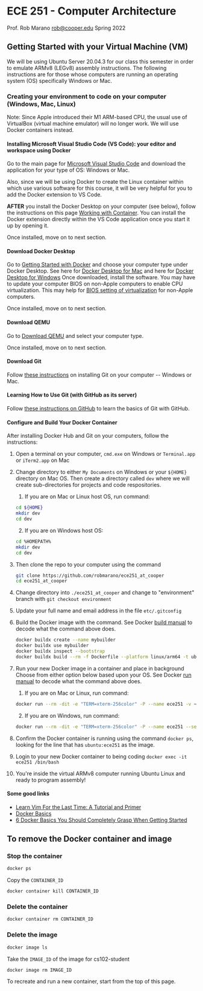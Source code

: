 # ECE 251 - Computer Architecture
Prof. Rob Marano <rob@cooper.edu>
Spring 2022

## Getting Started with your Virtual Machine (VM)

We will be using Ubuntu Server 20.04.3 for our class this semester in order to emulate ARMv8 (LEGv8) assembly instructions. The following instructions are for those whose computers are running an operating system (OS) specifically Windows or Mac.

### Creating your environment to code on your computer (Windows, Mac, Linux)

Note: Since Apple introduced their M1 ARM-based CPU, the usual use of VirtualBox (virtual machine emulator) will no longer work. We will use Docker containers instead.

#### Installing Microsoft Visual Studio Code (VS Code): your editor and workspace using Docker

Go to the main page for [Microsoft Visual Studio Code](https://code.visualstudio.com/) and download the application for your type of OS: Windows or Mac.

Also, since we will be using Docker to create the Linux container within which use various software for this course, it will be very helpful for you to add the Docker extension to VS Code.

**AFTER** you install the Docker Desktop on your computer (see below), follow the instructions on this page [Working with Container](https://code.visualstudio.com/docs/containers/overview). You can install the Docker extension directly within the VS Code application once you start it up by opening it.

Once installed, move on to next section.

#### Download Docker Desktop

Go to [Getting Started with Docker](https://www.docker.com/get-started) and choose your computer type under Docker Desktop. See here for [Docker Desktop for Mac](https://hub.docker.com/editions/community/docker-ce-desktop-mac) and here for [Docker Desktop for Windows](https://hub.docker.com/editions/community/docker-ce-desktop-windows) Once downloaded, install the software. You may have to update your computer BIOS on non-Apple computers to enable CPU virtualization. This may help for [BIOS setting of virtualization](https://docs.fedoraproject.org/en-US/Fedora/13/html/Virtualization_Guide/sect-Virtualization-Troubleshooting-Enabling_Intel_VT_and_AMD_V_virtualization_hardware_extensions_in_BIOS.html) for non-Apple computers.

Once installed, move on to next section.

#### Download QEMU
Go to [Download QEMU](https://www.qemu.org/download/#windows) and select your computer type.

Once installed, move on to next section.

#### Download Git

Follow [these instructions](https://www.atlassian.com/git/tutorials/install-git) on installing Git on your computer -- Windows or Mac.

#### Learning How to Use Git (with GitHub as its server)

Follow [these instructions on GitHub](https://docs.github.com/en/get-started/getting-started-with-git) to learn the basics of Git with GitHub.

#### Configure and Build Your Docker Container 

After installing Docker Hub and Git on your computers, follow the instructions:
1. Open a terminal on your computer, ```cmd.exe``` on Windows or ```Terminal.app``` or ```iTerm2.app``` on Mac
2. Change directory to either ```My Documents``` on Windows or your ```${HOME}``` directory on Mac OS. Then create a directory called ```dev``` where we will create sub-directories for projects and code respositories.
    1. If you are on Mac or Linux host OS, run command:
    ```bash
    cd ${HOME}
    mkdir dev
    cd dev
    ```
    2. If you are on Windows host OS:
    ```bash
    cd %HOMEPATH%
    mkdir dev
    cd dev
    ```
3. Then clone the repo to your computer using the command
    ```bash
    git clone https://github.com/robmarano/ece251_at_cooper
    cd ece251_at_cooper
    ```
4. Change directory into ```./ece251_at_cooper``` and change to "environment" branch with ```git checkout environment```
5. Update your full name and email address in the file ```etc/.gitconfig```
6. Build the Docker image with the command. See Docker [build manual](https://docs.docker.com/engine/reference/commandline/build/) to decode what the command above does.

    ```bash
    docker buildx create --name mybuilder
    docker buildx use mybuilder
    docker buildx inspect --bootstrap
    docker buildx build --rm -f Dockerfile --platform linux/arm64 -t ubuntu:ece251 --load .
    ```

7. Run your new Docker image in a container and place in background
    Choose from either option below based upon your OS. See Docker [run manual](https://docs.docker.com/engine/reference/run/) to decode what the command above does.
    1. If you are on Mac or Linux, run command:
    ```bash
    docker run --rm -dit -e "TERM=xterm-256color" -P --name ece251 -v ~/:/home/devuser/myHome --platform linux/arm64 -t ubuntu:ece251
    ```
    2. If you are on Windows, run command:
    ```bash
    docker run --rm -dit -e "TERM=xterm-256color" -P --name ece251 --security-opt seccomp=unconfined --mount type=bind,source="%HOMEDRIVE%%HOMEPATH%\Documents",destination=/home/devuser/myHome ubuntu:ece251
    ```
8. Confirm the Docker container is running using the command ```docker ps```, looking for the line that has ```ubuntu:ece251``` as the image.
9. Login to your new Docker container to being coding ```docker exec -it ece251 /bin/bash```
10. You're inside the virtual ARMv8 computer running Ubuntu Linux and ready to program assembly!

#### Some good links
* [Learn Vim For the Last Time: A Tutorial and Primer](https://danielmiessler.com/study/vim/)
* [Docker Basics](https://docker-curriculum.com/)
* [6 Docker Basics You Should Completely Grasp When Getting Started](https://vsupalov.com/6-docker-basics/)

## To remove the Docker container and image
### Stop the container
```bash
docker ps
```
Copy the ```CONTAINER_ID```
```bash
docker container kill CONTAINER_ID
```
### Delete the container
```bash
docker container rm CONTAINER_ID
```
### Delete the image
```bash
docker image ls
```
Take the ```IMAGE_ID``` of the image for cs102-student
```bash
docker image rm IMAGE_ID
```

To recreate and run a new container, start from the top of this page.
